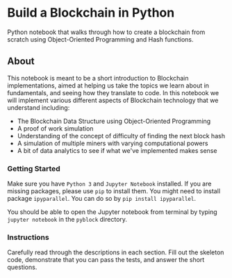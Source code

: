 # Build a Blockchain in Python

Python notebook that walks through how to create a blockchain from scratch using Object-Oriented Programming and Hash functions.

## About

This notebook is meant to be a short introduction to Blockchain implementations, aimed at helping us take the topics we learn about in fundamentals, and seeing how they translate to code.
In this notebook we will implement various different aspects of Blockchain technology that we understand including:

- The Blockchain Data Structure using Object-Oriented Programming
- A proof of work simulation
- Understanding of the concept of difficulty of finding the next block hash
- A simulation of multiple miners with varying computational powers
- A bit of data analytics to see if what we've implemented makes sense

### Getting Started

Make sure you have `Python 3` and `Jupyter Notebook` installed.
If you are missing packages, please use `pip` to install them.
You might need to install package `ipyparallel`.
You can do so by `pip install ipyparallel`.

You should be able to open the Jupyter notebook from terminal by typing `jupyter notebook` in the `pyblock` directory.

### Instructions

Carefully read through the descriptions in each section.
Fill out the skeleton code, demonstrate that you can pass the tests, and answer the short questions.
